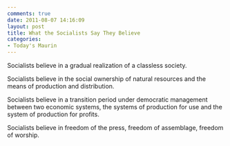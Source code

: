 ```yaml
---
comments: true
date: 2011-08-07 14:16:09
layout: post
title: What the Socialists Say They Believe
categories:
- Today's Maurin
---
```


Socialists believe
in a gradual realization
of a classless society.

Socialists believe
in the social ownership
of natural resources
and the means of production
and distribution.

Socialists believe
in a transition period
under democratic management
between two economic systems,
the systems of production for use
and the system of production for profits.

Socialists believe
in freedom of the press,
freedom of assemblage,
freedom of worship.
